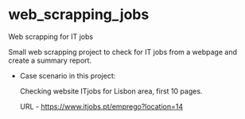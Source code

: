 # web_scrapping_jobs
Web scrapping for IT jobs

Small web scrapping project to check for IT jobs from a webpage and create a summary report.

- Case scenario in this project: 

  Checking website ITjobs for Lisbon area, first 10 pages.
  
  URL - https://www.itjobs.pt/emprego?location=14
